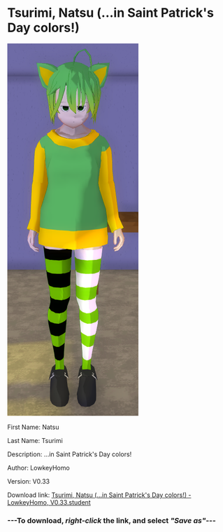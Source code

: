 # Tsurimi, Natsu (...in Saint Patrick's Day colors!)

<img src = "https://raw.githubusercontent.com/Arbiter1223/Daigaku-Gurashi-Custom-Students/master/Students/Files/Tsurimi%2C%20Natsu%20(...in%20Saint%20Patrick's%20Day%20colors!).png">

First Name: Natsu

Last Name: Tsurimi

Description: ...in Saint Patrick's Day colors!

Author: LowkeyHomo

Version: V0.33

Download link: <a href="https://raw.githubusercontent.com/Arbiter1223/Daigaku-Gurashi-Custom-Students/master/Students/Files/Tsurimi%2C%20Natsu%20(...in%20Saint%20Patrick's%20Day%20colors!)%20-%20LowkeyHomo%2C%20V0.33.student">Tsurimi, Natsu (...in Saint Patrick's Day colors!) - LowkeyHomo, V0.33.student</a>

### ---**To download, _right-click_ the link, and select _"Save as"_**---
